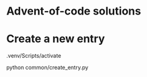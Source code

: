 # Advent-of-code solutions

# Create a new entry
.venv/Scripts/activate

python common/create_entry.py